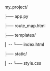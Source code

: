 my_project/

  ├── app.py
  
  ├── route_map.html 
  
  ├── templates/
  
  │ -- └── index.html     
  
  ├── static/
  
  │ -- └── style.css 
